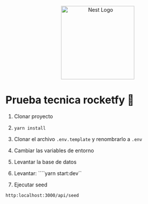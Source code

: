 <p align="center">
    <a href="http://nestjs.com/" target="blank"><img src="https://nestjs.com/img/logo-small.svg"
    width="200" alt="Nest Logo" /></a>
</p>


# Prueba tecnica rocketfy 🚀


1. Clonar proyecto
2. ```yarn install```
3. Clonar el archivo ```.env.template``` y renombrarlo a ```.env```
4. Cambiar las variables de entorno
5. Levantar la base de datos


6. Levantar: ````yarn start:dev``

7. Ejecutar seed
```
http:localhost:3000/api/seed
```